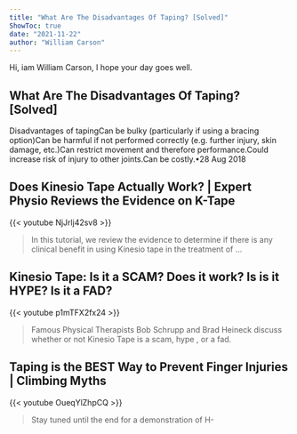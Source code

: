 ```yaml
---
title: "What Are The Disadvantages Of Taping? [Solved]"
ShowToc: true 
date: "2021-11-22"
author: "William Carson" 
---
```


Hi, iam William Carson, I hope your day goes well.
## What Are The Disadvantages Of Taping? [Solved]
Disadvantages of tapingCan be bulky (particularly if using a bracing option)Can be harmful if not performed correctly (e.g. further injury, skin damage, etc.)Can restrict movement and therefore performance.Could increase risk of injury to other joints.Can be costly.•28 Aug 2018

## Does Kinesio Tape Actually Work? | Expert Physio Reviews the Evidence on K-Tape
{{< youtube NjJrlj42sv8 >}}
>In this tutorial, we review the evidence to determine if there is any clinical benefit in using Kinesio tape in the treatment of ...

## Kinesio Tape: Is it a SCAM? Does it work? Is is it HYPE?  Is it a FAD?
{{< youtube p1mTFX2fx24 >}}
>Famous Physical Therapists Bob Schrupp and Brad Heineck discuss whether or not Kinesio Tape is a scam, hype , or a fad.

## Taping is the BEST Way to Prevent Finger Injuries | Climbing Myths
{{< youtube OueqYlZhpCQ >}}
>Stay tuned until the end for a demonstration of H-

